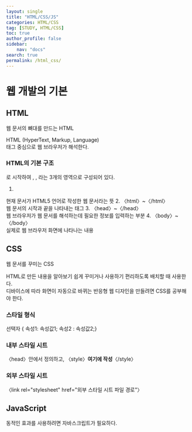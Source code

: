 ```yaml
---
layout:	single
title: "HTML/CSS/JS"
categories: HTML/CSS
tag: [STUDY, HTML/CSS]
toc: true
author_profile: false
sidebar:
    nav: "docs"
search: true
permalink: /html_css/
---
```


# 웹 개발의 기본

## HTML
웹 문서의 뼈대를 만드는 HTML

HTML (HyperText, Markup, Language)  
태그 중심으로 웹 브라우저가 해석한다.  

### HTML의 기본 구조
<!DOCTYPE html>로 시작하여 <html>, <head>, <body>라는 3개의 영역으로 구성되어 있다.
1. <!DOCTYPE html>  
현재 문서가 HTML5 언어로 작성한 웹 문서라는 뜻
2. 〈html〉~〈/html〉  
웹 문서의 시작과 끝을 나타내는 태그
3. 〈head〉~〈/head〉   
웹 브라우저가 웹 문서를 해석하는데 필요한 정보를 입력하는 부분
4. 〈body〉~〈/body〉  
실제로 웹 브라우저 화면에 나타나는 내용

## CSS
웹 문서를 꾸미는 CSS

HTML로 만든 내용을 알아보기 쉽게 꾸미거나 사용하기 편리하도록 배치할 때 사용한다.  
디바이스에 따라 화면이 자동으로 바뀌는 반응형 웹 디자인을 만들려면 CSS를 공부해야 한다.

### 스타일 형식
선택자 { 속성1: 속성값1; 속성2 : 속성값2;}  

### 내부 스타일 시트
 〈head〉안에서 정의하고, 〈style〉**여기에 작성**〈/style〉

### 외부 스타일 시트 
〈link rel="stylesheet" href="외부 스타일 시트 파일 경로"〉

## JavaScript
동적인 효과를 사용하려면 자바스크립트가 필요하다.
